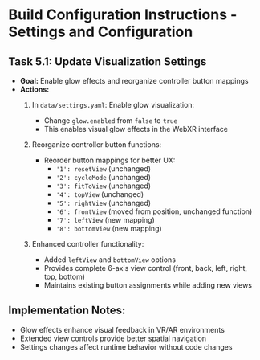 # Build Configuration Instructions - Settings and Configuration

## **Task 5.1: Update Visualization Settings**
*   **Goal:** Enable glow effects and reorganize controller button mappings
*   **Actions:**
    1. In `data/settings.yaml`: Enable glow visualization:
       - Change `glow.enabled` from `false` to `true`
       - This enables visual glow effects in the WebXR interface
    
    2. Reorganize controller button functions:
       - Reorder button mappings for better UX:
         - `'1': resetView` (unchanged)
         - `'2': cycleMode` (unchanged) 
         - `'3': fitToView` (unchanged)
         - `'4': topView` (unchanged)
         - `'5': rightView` (unchanged)
         - `'6': frontView` (moved from position, unchanged function)
         - `'7': leftView` (new mapping)
         - `'8': bottomView` (new mapping)
    
    3. Enhanced controller functionality:
       - Added `leftView` and `bottomView` options
       - Provides complete 6-axis view control (front, back, left, right, top, bottom)
       - Maintains existing button assignments while adding new views

## **Implementation Notes:**
- Glow effects enhance visual feedback in VR/AR environments
- Extended view controls provide better spatial navigation
- Settings changes affect runtime behavior without code changes